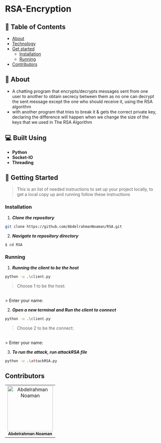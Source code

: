 # RSA-Encryption

## 📝 Table of Contents

- [About](#about)
- [Technology](#tech)
- [Get started](#get-started)
  - [Installation](#Install)
  - [Running](#running)
- [Contributors](#Contributors)

## 📙 About <a name = "about"></a>

- A chatting program that encrypts/decrypts messages sent from one user to another to obtain secrecy between them as no one can decrypt the sent message except the one who should receive it, using the RSA algorithm 
- with another program that tries to break it & gets the correct private key, declaring the difference will happen when we change the size of the keys that we used in The RSA Algorithm 

## 💻 Built Using <a name = "tech"></a>

- **Python**
- **Socket-IO**
- **Threading**


## 🏁 Getting Started <a name = "get-started"></a>
> This is an list of needed instructions to set up your project locally, to get a local copy up and running follow these
> instructions
### Installation <a name = "Install"></a>

1. **_Clone the repository_**

```sh
git clone https://github.com/AbdelrahmanNoaman/RSA.git
```
2. **_Navigate to repository directory_**
```sh
$ cd RSA
```
### Running <a name = "running"></a>

1. **_Running the client to be the host_**

```sh
python -u .\client.py
```
> Choose 1 to be the host:
<br>
> Enter your name:

2. **_Open a new terminal and Run the client to connect_**

```sh
python -u .\client.py
```
> Choose 2 to be the connect:
<br>
> Enter your name:

3. **_To run the attack, run attackRSA file_**

```sh
python -u .\attackRSA.py
```

## Contributors <a name = "Contributors"></a>

<table>
  <tr>
    <td align="center">
    <a href="https://github.com/AbdelrahmanNoaman" target="_black">
    <img src="https://avatars.githubusercontent.com/u/76150639?s=400&u=4f3894f139c1383fadc15efdbed6207e936a2a20&v=4" width="150px;" alt="Abdelrahman Noaman"/>
    <br />
    <sub><b>Abdelrahman Noaman</b></sub></a>
  </td>
  </tr>
 </table>

